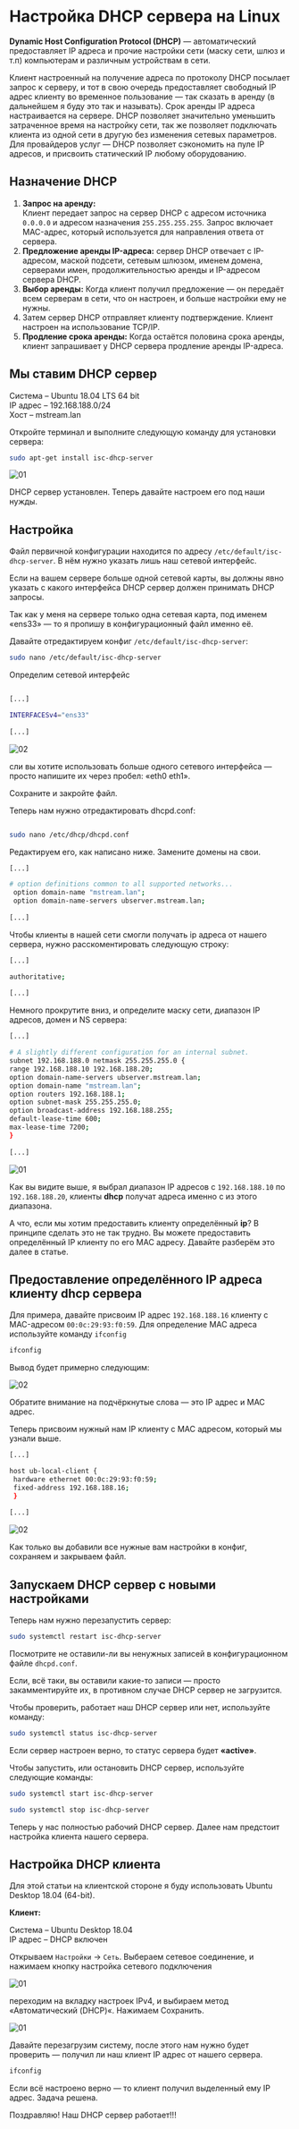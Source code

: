 # Настройка DHCP сервера на Linux

**Dynamic Host Configuration Protocol (DHCP)** — автоматический предоставляет IP адреса и прочие настройки сети (маску сети, шлюз и т.п) компьютерам и различным устройствам в сети.

Клиент настроенный на получение адреса по протоколу DHCP посылает запрос к серверу, и тот в свою очередь предоставляет свободный IP адрес клиенту во временное пользование — так сказать в аренду (в дальнейшем я буду это так и называть). Срок аренды IP адреса настраивается на сервере. DHCP позволяет значительно уменьшить затраченное время на настройку сети, так же позволяет подключать клиента из одной сети в другую без изменения сетевых параметров. Для провайдеров услуг — DHCP позволяет сэкономить на пуле IP адресов, и присвоить статический IP любому оборудованию.

## Назначение DHCP

1. **Запрос на аренду:**<br>
Клиент передает запрос на сервер DHCP с адресом источника `0.0.0.0` и адресом назначения `255.255.255.255`. Запрос включает MAC-адрес, который используется для направления ответа от сервера.
2. **Предложение аренды IP-адреса:** сервер DHCP отвечает с IP-адресом, маской подсети, сетевым шлюзом, именем домена, серверами имен, продолжительностью аренды и IP-адресом сервера DHCP.
3. **Выбор аренды:** Когда клиент получил предложение — он передаёт всем серверам в сети, что он настроен, и больше настройки ему не нужны.
4. Затем сервер DHCP отправляет клиенту подтверждение. Клиент настроен на использование TCP/IP.
5. **Продление срока аренды:** Когда остаётся половина срока аренды, клиент запрашивает у DHCP сервера продление аренды IP-адреса.

## Мы ставим DHCP сервер

Система – Ubuntu 18.04 LTS 64 bit<br>
IP адрес – 192.168.188.0/24<br>
Хост – mstream.lan

Откройте терминал и выполните следующую команду для установки сервера:

```sh
sudo apt-get install isc-dhcp-server
```

![01](./img/01_01_install-dhcp.jpg)

DHCP сервер установлен. Теперь давайте настроем его под наши нужды.

## Настройка

Файл первичной конфигурации находится по адресу `/etc/default/isc-dhcp-server`. В нём нужно указать лишь наш сетевой интерфейс.

Если на вашем сервере больше одной сетевой карты, вы должны явно указать с какого интерфейса DHCP сервер должен принимать DHCP запросы.

Так как у меня на сервере только одна сетевая карта, под именем «ens33» — то я пропишу в конфигурационный файл именно её.

Давайте отредактируем конфиг `/etc/default/isc-dhcp-server`:

```sh
sudo nano /etc/default/isc-dhcp-server
```

Определим сетевой интерфейс

```sh

[...]

INTERFACESv4="ens33"
 
[...]
```

![02](./img/01_02-config-dhcp.jpg)

сли вы хотите использовать больше одного сетевого интерфейса — просто напишите их через пробел: «eth0 eth1».

Сохраните и закройте файл.

Теперь нам нужно отредактировать dhcpd.conf:

```sh

sudo nano /etc/dhcp/dhcpd.conf
```

Редактируем его, как написано ниже. Замените домены на свои.

```sh
[...]

# option definitions common to all supported networks...
 option domain-name "mstream.lan";
 option domain-name-servers ubserver.mstream.lan;
 
[...]
```

Чтобы клиенты в нашей сети смогли получать ip адреса от нашего сервера, нужно расскоментировать следующую строку:

```sh
[...]

authoritative;
 
[...]
```

Немного прокрутите вниз, и определите маску сети, диапазон IP адресов, домен и NS сервера:

```sh
[...]

# A slightly different configuration for an internal subnet.
subnet 192.168.188.0 netmask 255.255.255.0 {
range 192.168.188.10 192.168.188.20;
option domain-name-servers ubserver.mstream.lan;
option domain-name "mstream.lan";
option routers 192.168.188.1;
option subnet-mask 255.255.255.0;
option broadcast-address 192.168.188.255;
default-lease-time 600;
max-lease-time 7200;
}
 
[...]
```

![01](./img/01_03-config-dhcpd.jpg)

Как вы видите выше, я выбрал диапазон IP адресов с `192.168.188.10` по `192.168.188.20`, клиенты **dhcp** получат адреса именно с из этого диапазона.

А что, если мы хотим предоставить клиенту определённый **ip**? В принципе сделать это не так трудно. Вы можете предоставить определённый IP клиенту по его MAC адресу. Давайте разберём это далее в статье.

## Предоставление определённого IP адреса клиенту dhcp сервера

Для примера, давайте присвоим IP адрес `192.168.188.16` клиенту с MAC-адресом `00:0c:29:93:f0:59`. Для определение MAC адреса используйте команду `ifconfig`

```sh
ifconfig
```

Вывод будет примерно следующим:

![02](./img/01_04-ifconfig-mac-ad.jpg)

Обратите внимание на подчёркнутые слова — это IP адрес и MAC адрес.

Теперь присвоим нужный нам IP клиенту с MAC адресом, который мы узнали выше.

```sh
[...]

host ub-local-client {
 hardware ethernet 00:0c:29:93:f0:59;
 fixed-address 192.168.188.16;
 }
 
[...]
```

![02](./img/01_05_config-dhcpd.jpg)

Как только вы добавили все нужные вам настройки в конфиг, сохраняем и закрываем файл.

## Запускаем DHCP сервер с новыми настройками

Теперь нам нужно перезапустить сервер:

```sh
sudo systemctl restart isc-dhcp-server
```

Посмотрите не оставили-ли вы ненужных записей в конфигурационном файле `dhcpd.conf`.

Если, всё таки, вы оставили какие-то записи — просто закамментируйте их, в противном случае DHCP сервер не загрузится.

Чтобы проверить, работает наш DHCP сервер или нет, используйте команду:

```sh
sudo systemctl status isc-dhcp-server
```

Если сервер настроен верно, то статус сервера будет **«active»**.

Чтобы запустить, или остановить DHCP сервер, используйте следующие команды:

```sh
sudo systemctl start isc-dhcp-server
```

```sh
sudo systemctl stop isc-dhcp-server
```

Теперь у нас полностью рабочий DHCP сервер. Далее нам предстоит настройка клиента нашего сервера.

## Настройка DHCP клиента

Для этой статьи на клиентской стороне я буду использовать Ubuntu Desktop 18.04 (64-bit).

**Клиент:**

Система – Ubuntu Desktop 18.04<br>
IP адрес – DHCP включен

Открываем `Настройки` -> `Сеть`. Выбераем сетевое соединение, и нажимаем кнопку настройка сетевого подключения

![01](./img/01_06.jpg)

переходим на вкладку настроек IPv4, и выбираем метод «Автоматический (DHCP)«. Нажимаем Сохранить.

![01](./img/01_07.png)

Давайте перезагрузим систему, после этого нам нужно будет проверить — получил ли наш клиент IP адрес от нашего сервера.

```sh
ifconfig
```

Если всё настроено верно — то клиент получил выделенный ему IP адрес. Задача решена.

Поздравляю! Наш DHCP сервер работает!!!
